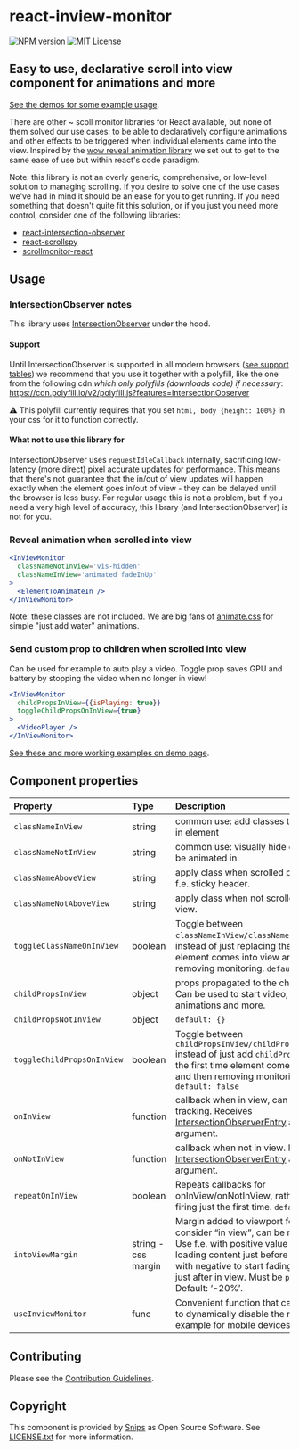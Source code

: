 # react-inview-monitor

[![NPM version](https://badge.fury.io/js/react-inview-monitor.svg)](https://www.npmjs.com/package/react-inview-monitor)
[![MIT License](https://img.shields.io/badge/license-MIT-blue.svg)](https://github.com/snipsco/react-inview-monitor/blob/master/LICENSE.txt)

## Easy to use, declarative scroll into view component for animations and more
[See the demos for some example usage](https://snipsco.github.io/react-inview-monitor/).

There are other ~ scoll monitor libraries for React available, but none of them solved our use cases: to be able to declaratively configure animations and other effects to be
triggered when individual elements came into the view. Inspired by the [wow reveal animation library](http://mynameismatthieu.com/WOW/) we set out to get to the same ease of use but within react's code paradigm.

Note: this library is not an overly generic, comprehensive, or low-level solution to managing scrolling. If you desire to solve one of the use cases we've had in mind it should be an ease for you to get running. If you need something that doesn't quite fit this solution, or if you just you need more control, consider one of the following libraries:
- [react-intersection-observer](https://github.com/thebuilder/react-intersection-observer)
- [react-scrollspy](https://github.com/makotot/react-scrollspy)
- [scrollmonitor-react](https://github.com/stutrek/scrollmonitor-react)

## Usage

### IntersectionObserver notes
This library uses [IntersectionObserver](https://developer.mozilla.org/en-US/docs/Web/API/Intersection_Observer_API) under the hood.

#### Support
 Until IntersectionObserver is supported in all modern browsers ([see support tables](https://caniuse.com/#search=intersectionObserver)) we recommend that you use it together with a polyfill, like the one from the following cdn _which only polyfills (downloads code) if necessary_:
https://cdn.polyfill.io/v2/polyfill.js?features=IntersectionObserver

⚠️ This polyfill currently requires that you set `html, body {height: 100%}` in your css for it to function correctly.

#### What not to use this library for
IntersectionObserver uses `requestIdleCallback` internally, sacrificing low-latency (more direct) pixel accurate updates for performance. This means that there's not guarantee that the in/out of view updates will happen exactly when the element goes in/out of view - they can be delayed until the browser is less busy. For regular usage this is not a problem, but if you need a very high level of accuracy, this library (and IntersectionObserver) is not for you.


### Reveal animation when scrolled into view
```jsx
<InViewMonitor
  classNameNotInView='vis-hidden'
  classNameInView='animated fadeInUp'
>
  <ElementToAnimateIn />
</InViewMonitor>
```
Note: these classes are not included. We are big fans of [animate.css](https://github.com/daneden/animate.css) for simple "just add water" animations.

### Send custom prop to children when scrolled into view
Can be used for example to auto play a video.
Toggle prop saves GPU and battery by stopping the video when no longer in view!
```jsx
<InViewMonitor
  childPropsInView={{isPlaying: true}}
  toggleChildPropsOnInView={true}
>
  <VideoPlayer />
</InViewMonitor>
```

[See these and more working examples on demo page](https://snipsco.github.io/react-inview-monitor/).


## Component properties

| Property | Type | Description
:---|:---|:---
| `classNameInView` | string | common use: add classes to animate in element |
| `classNameNotInView` | string | common use: visually hide element to be animated in. |
| `classNameAboveView` | string | apply class when scrolled past view, f.e. sticky header. |
| `classNameNotAboveView` | string | apply class when not scrolled past view. |
| `toggleClassNameOnInView` | boolean | Toggle between `classNameInView/classNameNotInView`, instead of just replacing the first time element comes into view and then removing monitoring. `default: false` |
| `childPropsInView` | object | props propagated to the child element. Can be used to start video, complex animations and more. |
| `childPropsNotInView` | object | `default: {}` |
| `toggleChildPropsOnInView` | boolean | Toggle between `childPropsInView/childPropsNotInView` instead of just add `childPropsInView` the first time element comes into view and then removing monitoring.. `default: false` |
| `onInView` | function | callback when in view, can be used for tracking. Receives [IntersectionObserverEntry](https://developer.mozilla.org/en-US/docs/Web/API/IntersectionObserverEntry) as argument. |
| `onNotInView` | function | callback when not in view. Receives [IntersectionObserverEntry](https://developer.mozilla.org/en-US/docs/Web/API/IntersectionObserverEntry) as argument. |
| `repeatOnInView` | boolean | Repeats callbacks for onInView/onNotInView, rather than firing just the first time. `default: false` |
| `intoViewMargin` | string - css margin | Margin added to viewport for area to consider “in view”, can be negative. Use f.e. with positive value for lazy loading content just before in view, or with negative to start fading in element just after in view. Must be `px` or `%`. Default: ‘-20%’.  |
| `useInviewMonitor` | func | Convenient function that can be used to dynamically disable the monitor, for example for mobile devices. |

## Contributing

Please see the [Contribution Guidelines](https://github.com/snipsco/react-scrolling-color-background/blob/master/CONTRIBUTING.md).

## Copyright
This component is provided by [Snips](https://snips.ai) as Open Source Software. See [LICENSE.txt](https://github.com/snipsco/react-inview-monitor/blob/master/LICENSE.txt) for more information.
